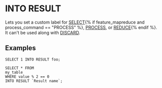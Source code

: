 # INTO RESULT

Lets you set a custom label for [SELECT](../select/index.md){% if feature_mapreduce and process_command == "PROCESS" %}, [PROCESS](../process.md), or [REDUCE](../reduce.md){% endif %}. It can't be used along with [DISCARD](../discard.md).

## Examples

```yql
SELECT 1 INTO RESULT foo;
```

```yql
SELECT * FROM
my_table
WHERE value % 2 == 0
INTO RESULT `Result name`;
```
